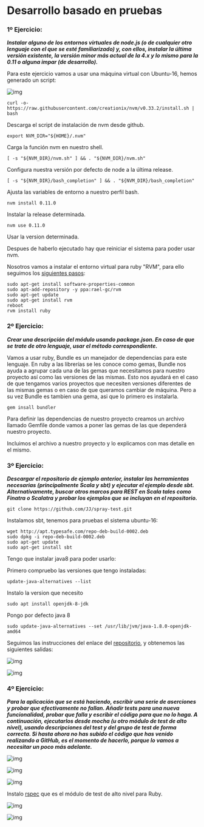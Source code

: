 # Desarrollo basado en pruebas

### 1º Ejercicio:

***Instalar alguno de los entornos virtuales de node.js (o de cualquier otro lenguaje con el que se esté familiarizado) y, con ellos, instalar la última versión existente, la versión minor más actual de la 4.x y lo mismo para la 0.11 o alguna impar (de desarrollo).***

Para este ejercicio vamos a usar una máquina virtual con Ubuntu-16, hemos generado un script:

![img](/img/Desarrollo_basado_en_pruebas/ejer1_script.png)

    curl -o- https://raw.githubusercontent.com/creationix/nvm/v0.33.2/install.sh | bash
Descarga el script de instalación de nvm desde github.       

    export NVM_DIR="${HOME}/.nvm"                            
Carga la función nvm en nuestro shell.

    [ -s "${NVM_DIR}/nvm.sh" ] && . "${NVM_DIR}/nvm.sh"                        
Configura nuestra versión por defecto de node a la última release.

    [ -s "${NVM_DIR}/bash_completion" ] && . "${NVM_DIR}/bash_completion" 
Ajusta las variables de entorno a nuestro perfil bash.

    nvm install 0.11.0 
Instalar la release determinada.

    nvm use 0.11.0 
Usar la version determinada.


Despues de haberlo ejecutado hay que reiniciar el sistema para poder usar nvm.

Nosotros vamos a instalar el entorno virtual para ruby "RVM", para ello seguimos los [siguientes pasos](https://github.com/rvm/ubuntu_rvm):

    sudo apt-get install software-properties-common
    sudo apt-add-repository -y ppa:rael-gc/rvm
    sudo apt-get update
    sudo apt-get install rvm
    reboot
    rvm install ruby

### 2º Ejercicio:

***Crear una descripción del módulo usando package.json. En caso de que se trate de otro lenguaje, usar el método correspondiente.***

Vamos a usar ruby, Bundle es un manejador de dependencias para este lenguaje. En ruby a las librerías se les conoce como gemas, Bundle nos ayuda a agrupar cada una de las gemas que necesitamos para nuestro proyecto así como las versiones de las mismas.
Esto nos ayudará en el caso de que tengamos varios proyectos que necesiten versiones diferentes de las mismas gemas o en caso de que queramos cambiar de máquina. 
Pero a su vez Bundle es tambien una gema, asi que lo primero es instalarla.

    gem insall bundler

Para definir las dependencias de nuestro proyecto creamos un archivo llamado Gemfile donde vamos a poner las gemas de las que dependerá nuestro proyecto.

Incluimos el archivo a nuestro proyecto y lo explicamos con mas detalle en el mismo.


### 3º Ejercicio:

***Descargar el repositorio de ejemplo anterior, instalar las herramientas necesarias (principalmente Scala y sbt) y ejecutar el ejemplo desde sbt. Alternativamente, buscar otros marcos para REST en Scala tales como Finatra o Scalatra y probar los ejemplos que se incluyan en el repositorio.***

    git clone https://github.com/JJ/spray-test.git

Instalamos sbt, tenemos para pruebas el sistema ubuntu-16:

    wget http://apt.typesafe.com/repo-deb-build-0002.deb
    sudo dpkg -i repo-deb-build-0002.deb
    sudo apt-get update
    sudo apt-get install sbt

Tengo que instalar java8 para poder usarlo:

Primero compruebo las versiones que tengo instaladas:

    update-java-alternatives --list

Instalo la version que necesito

    sudo apt install openjdk-8-jdk

Pongo por defecto java 8

    sudo update-java-alternatives --set /usr/lib/jvm/java-1.8.0-openjdk-amd64

Seguimos las instrucciones del enlace del [repositorio](https://github.com/JJ/spray-test), y obtenemos las siguientes salidas:

![img](/img/Desarrollo_basado_en_pruebas/ejer3_localhost.png)

![img](/img/Desarrollo_basado_en_pruebas/ejer3_curl.png)

### 4º Ejercicio:

***Para la aplicación que se está haciendo, escribir una serie de aserciones y probar que efectivamente no fallan. Añadir tests para una nueva funcionalidad, probar que falla y escribir el código para que no lo haga. A continuación, ejecutarlos desde mocha (u otro módulo de test de alto nivel), usando descripciones del test y del grupo de test de forma correcta. Si hasta ahora no has subido el código que has venido realizando a GitHub, es el momento de hacerlo, porque lo vamos a necesitar un poco más adelante.***

![img](/img/Desarrollo_basado_en_pruebas/ejer4_producto.png)

![img](/img/Desarrollo_basado_en_pruebas/ejer4_test.png)

![img](/img/Desarrollo_basado_en_pruebas/ejer4_ruby_test.png)

Instalo [rspec](https://github.com/rspec/rspec) que es el módulo de test de alto nivel para Ruby.

![img](/img/Desarrollo_basado_en_pruebas/ejer4_rspec.png)

![img](/img/Desarrollo_basado_en_pruebas/ejer4_test_rspec.png)